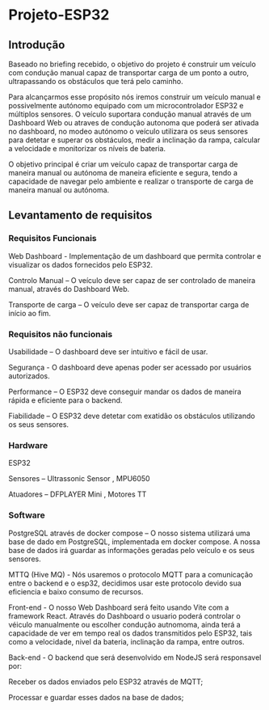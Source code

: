 # Projeto-ESP32

## Introdução

Baseado no briefing recebido, o objetivo do projeto é construir um veículo com condução manual capaz de transportar carga de um ponto a outro, ultrapassando os obstáculos que terá pelo caminho.

Para alcançarmos esse propósito nós iremos construir um veículo manual e possivelmente autónomo equipado com um microcontrolador ESP32 e múltiplos sensores. O veículo suportara condução manual através de um Dashboard Web ou atraves de condução autonoma que poderá ser ativada no dashboard, no modeo autónomo o veículo utilizara os seus sensores para detetar e superar os obstáculos, medir a inclinação da rampa, calcular a velocidade e monitorizar os níveis de bateria.

O objetivo principal é criar um veículo capaz de transportar carga de maneira manual ou autónoma de maneira eficiente e segura, tendo a capacidade de navegar pelo ambiente e realizar o transporte de carga de maneira manual ou autónoma.

## Levantamento de requisitos

### Requisitos Funcionais

Web Dashboard - Implementação de um dashboard que permita controlar e visualizar os dados fornecidos pelo ESP32.

Controlo Manual – O veículo deve ser capaz de ser controlado de maneira manual, através do Dashboard Web.

Transporte de carga – O veículo deve ser capaz de transportar carga de início ao fim.

### Requisitos não funcionais

Usabilidade – O dashboard deve ser intuitivo e fácil de usar.

Segurança - O dashboard deve apenas poder ser acessado por usuários autorizados.

Performance – O ESP32 deve conseguir mandar os dados de maneira rápida e eficiente para o backend.

Fiabilidade – O ESP32 deve detetar com exatidão os obstáculos utilizando os seus sensores.

### Hardware

ESP32

Sensores – Ultrassonic Sensor , MPU6050

Atuadores – DFPLAYER Mini , Motores TT

### Software

PostgreSQL através de docker compose – O nosso sistema utilizará uma base de dado em PostgreSQL, implementada em docker compose. A nossa base de dados irá guardar as informações geradas pelo veículo e os seus sensores.

MTTQ (Hive MQ) - Nós usaremos o protocolo MQTT para a comunicação entre o backend e o esp32, decidimos usar este protocolo devido sua eficiencia e baixo consumo de recursos.

Front-end - O nosso Web Dashboard será feito usando Vite com a framework React. Através do Dashboard o usuario poderá controlar o véiculo manualmente ou escolher condução autnomoma, ainda terá a capacidade de ver em tempo real os dados transmitidos pelo ESP32, tais como a velocidade, nivel da bateria, inclinação da rampa, entre outros.

Back-end - O backend que será desenvolvido em NodeJS será responsavel por:

Receber os dados enviados pelo ESP32 através de MQTT;

Processar e guardar esses dados na base de dados;
 
